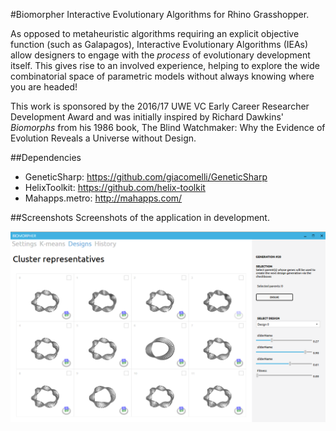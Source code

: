 #Biomorpher
Interactive Evolutionary Algorithms for Rhino Grasshopper.

As opposed to metaheuristic algorithms requiring an explicit objective function (such as Galapagos), Interactive Evolutionary Algorithms (IEAs) allow designers to engage with the _process_ of evolutionary development itself. This gives rise to an involved experience, helping to explore the wide combinatorial space of parametric models without always knowing where you are headed!

This work is sponsored by the 2016/17 UWE VC Early Career Researcher Development Award and was initially inspired by Richard Dawkins' _Biomorphs_ from his 1986 book, The Blind Watchmaker: Why the Evidence of Evolution Reveals a Universe without Design.

##Dependencies
* GeneticSharp:  https://github.com/giacomelli/GeneticSharp
* HelixToolkit:  https://github.com/helix-toolkit
* Mahapps.metro: http://mahapps.com/

##Screenshots
Screenshots of the application in development.

![Screenshot](biomorpher.png?raw=true "Screenshot")
